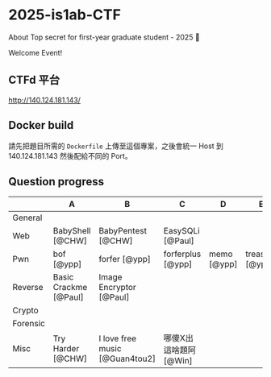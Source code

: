 # 2025-is1ab-CTF
About Top secret for first-year graduate student - 2025 🥷


Welcome Event!


## CTFd 平台

http://140.124.181.143/

## Docker build

請先把題目所需的 `Dockerfile` 上傳至這個專案，之後會統一 Host 到 140.124.181.143 然後配給不同的 Port。

## Question progress


|          | A | B | C | D | E | F |
| --- | --- | --- | --- | --- | --- | --- |
| General  |        |     |      |      |      |
| Web      | BabyShell [@CHW]  | BabyPentest [@CHW] | EasySQLi [@Paul] |      |      |      |
| Pwn      | bof [@ypp] | forfer [@ypp] | forferplus [@ypp] | memo [@ypp] | treasure [@ypp] | zero [@ypp] |
| Reverse  | Basic Crackme [@Paul] | Image Encryptor [@Paul] |   |   |   |   |
| Crypto   |   |   |   |   |   |
| Forensic |   |   |   |   |   |
| Misc     | Try Harder [@CHW] | I love free music [@Guan4tou2]  | 哪傻X出這啥題阿[@Win] |   |   |
